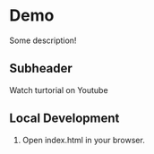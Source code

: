 # Demo 
Some description!

## Subheader

Watch turtorial on Youtube

## Local Development

1. Open index.html in your browser.